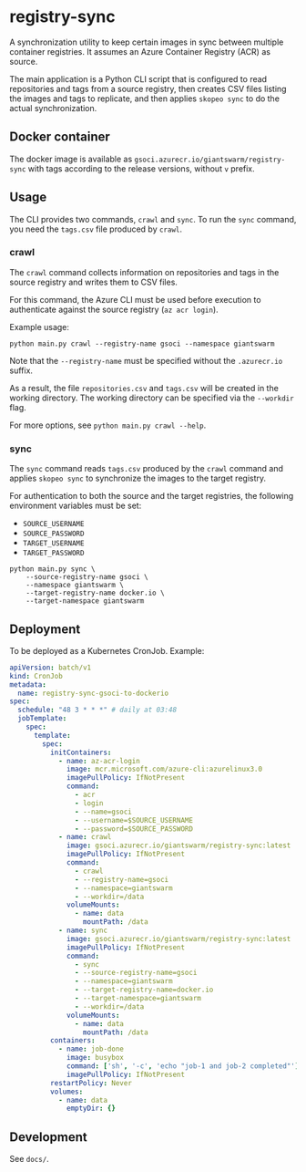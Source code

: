 # registry-sync

A synchronization utility to keep certain images in sync between multiple container registries. It assumes an Azure Container Registry (ACR) as source.

The main application is a Python CLI script that is configured to read repositories and tags from a source registry, then creates CSV files listing the images and tags to replicate, and then applies `skopeo sync` to do the actual synchronization.

## Docker container

The docker image is available as `gsoci.azurecr.io/giantswarm/registry-sync` with tags according to the release versions, without `v` prefix.

## Usage

The CLI provides two commands, `crawl` and `sync`. To run the `sync` command, you need the `tags.csv` file produced by `crawl`.

### crawl

The `crawl` command collects information on repositories and tags in the source registry and writes them to CSV files.

For this command, the Azure CLI must be used before execution to authenticate against the source registry (`az acr login`).

Example usage:

```nohighlight
python main.py crawl --registry-name gsoci --namespace giantswarm
```

Note that the `--registry-name` must be specified without the `.azurecr.io` suffix.

As a result, the file `repositories.csv` and `tags.csv` will be created in the working directory. The working directory can be specified via the `--workdir` flag.

For more options, see `python main.py crawl --help`.

### sync

The `sync` command reads `tags.csv` produced by the `crawl` command and applies `skopeo sync` to synchronize the images to the target registry.

For authentication to both the source and the target registries, the following environment variables must be set:

- `SOURCE_USERNAME`
- `SOURCE_PASSWORD`
- `TARGET_USERNAME`
- `TARGET_PASSWORD`

```nohighlight
python main.py sync \
    --source-registry-name gsoci \
    --namespace giantswarm \
    --target-registry-name docker.io \
    --target-namespace giantswarm

```

## Deployment

To be deployed as a Kubernetes CronJob. Example:

```yaml
apiVersion: batch/v1
kind: CronJob
metadata:
  name: registry-sync-gsoci-to-dockerio
spec:
  schedule: "48 3 * * *" # daily at 03:48
  jobTemplate:
    spec:
      template:
        spec:
          initContainers:
            - name: az-acr-login
              image: mcr.microsoft.com/azure-cli:azurelinux3.0
              imagePullPolicy: IfNotPresent
              command:
                - acr
                - login
                - --name=gsoci
                - --username=$SOURCE_USERNAME
                - --password=$SOURCE_PASSWORD
            - name: crawl
              image: gsoci.azurecr.io/giantswarm/registry-sync:latest
              imagePullPolicy: IfNotPresent
              command:
                - crawl
                - --registry-name=gsoci
                - --namespace=giantswarm
                - --workdir=/data
              volumeMounts:
                - name: data
                  mountPath: /data
            - name: sync
              image: gsoci.azurecr.io/giantswarm/registry-sync:latest
              imagePullPolicy: IfNotPresent
              command:
                - sync
                - --source-registry-name=gsoci
                - --namespace=giantswarm
                - --target-registry-name=docker.io
                - --target-namespace=giantswarm
                - --workdir=/data
              volumeMounts:
                - name: data
                  mountPath: /data
          containers:
            - name: job-done
              image: busybox
              command: ['sh', '-c', 'echo "job-1 and job-2 completed"']
              imagePullPolicy: IfNotPresent
          restartPolicy: Never
          volumes:
            - name: data
              emptyDir: {}

```

## Development

See `docs/`.
